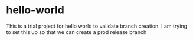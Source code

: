 # hello-world
This is a trial project for hello world to validate branch creation.
I am trying to set this up so that we can create a prod release branch
